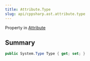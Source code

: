 ```yaml
---
title: Attribute.Type
slug: api/cppsharp.ast.attribute.type
---
```

Property in [Attribute](/api/cppsharp/ast/attribute)

## Summary



```csharp
public System.Type Type { get; set; }
```

